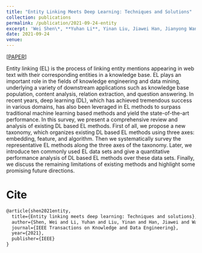 ```yaml
---
title: "Entity Linking Meets Deep Learning: Techniques and Solutions"
collection: publications
permalink: /publication/2021-09-24-entity
excerpt: 'Wei Shen\*, **Yuhan Li**, Yinan Liu, Jiawei Han, Jianyong Wang, Xiaojie Yuan<br> In *IEEE Transactions on Knowledge and Data Engineering (**IEEE TKDE-2021**)*'
date: 2021-09-24
venue:
---
```


\[[PAPER](https://arxiv.org/abs/2109.12520)\] 


Entity linking (EL) is the process of linking entity mentions appearing in web text with their corresponding entities in a knowledge base. EL plays an important role in the fields of knowledge engineering and data mining, underlying a variety of downstream applications such as knowledge base population, content analysis, relation extraction, and question answering. In recent years, deep learning (DL), which has achieved tremendous success in various domains, has also been leveraged in EL methods to surpass traditional machine learning based methods and yield the state-of-the-art performance. In this survey, we present a comprehensive review and analysis of existing DL based EL methods. First of all, we propose a new taxonomy, which organizes existing DL based EL methods using three axes: embedding, feature, and algorithm. Then we systematically survey the representative EL methods along the three axes of the taxonomy. Later, we introduce ten commonly used EL data sets and give a quantitative performance analysis of DL based EL methods over these data sets. Finally, we discuss the remaining limitations of existing methods and highlight some promising future directions.

Cite
===

```latex
@article{shen2021entity,
  title={Entity linking meets deep learning: Techniques and solutions},
  author={Shen, Wei and Li, Yuhan and Liu, Yinan and Han, Jiawei and Wang, Jianyong and Yuan, Xiaojie},
  journal={IEEE Transactions on Knowledge and Data Engineering},
  year={2021},
  publisher={IEEE}
}
```